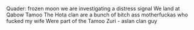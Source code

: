 Quader: frozen moon
we are investigating a distress signal
We land at Qabow
Tamoo
The Hota clan are a bunch of bitch ass motherfuckas who fucked my wife
Were part of the Tamoo
Zuri - aslan clan guy